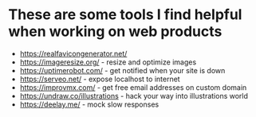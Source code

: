 # These are some tools I find helpful when working on web products

- https://realfavicongenerator.net/
- https://imageresize.org/ - resize and optimize images
- https://uptimerobot.com/ - get notified when your site is down
- https://serveo.net/ - expose localhost to internet
- https://improvmx.com/ - get free email addresses on custom domain
- https://undraw.co/illustrations - hack your way into illustrations world
- https://deelay.me/ - mock slow responses
